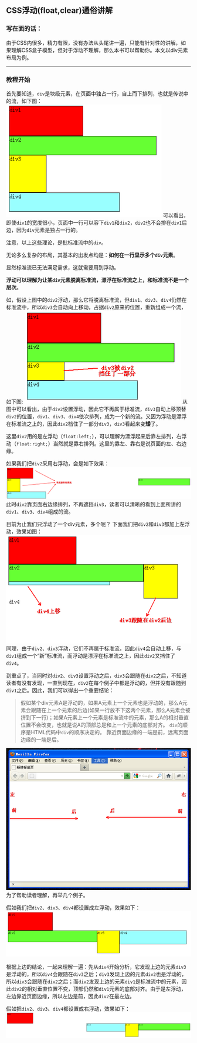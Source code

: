 ## CSS浮动(float,clear)通俗讲解


### 写在面的话：

由于CSS内很多，精力有限，没有办法从头尾讲一遍，只能有针对性的讲解，如果理解CSS盒子模型，但对于浮动不理解，那么本书可以帮助你。本文以div元素布局为例。

---


### 教程开始

首先要知道，`div`是块级元素，在页面中独占一行，自上而下排列，也就是传说中的流，如下图：
![](../images/chapter02/001.png)
可以看出，即使`div1`的宽度很小，页面中一行可以容下`div1`和`div2`，`div2`也不会排在`div1`后边，因为`div`元素是独占一行的。

注意，以上这些理论，是批标准流中的`div`。

无论多么复杂的布局，其基本的出发点均是：**如何在一行显示多个`div`元素**。

显然标准流已无法满足需求，这就需要用到浮动。

**浮动可以理解为让某`div`元素脱离标准流，漂浮在标准流之上，和标准流不是一个层次**。

如，假设上图中的`div2`浮动，那么它将脱离标准流，但`div1`、`div3`、`div4`仍然在标准流中，所以`div3`会自动向上移动，占据`div2`原来的位置，重新组成一个流，如下图:
![](../images/chapter02/002.png)
从图中可以看出，由于`div2`设置浮动，因此它不再属于标准流，`div3`自动上移顶替`div2`的位置，`div1`、`div3`、`div4`依次排列，成为一个新的流。又因为浮动是漂浮在标准流之上的，因此`div2`档住了一部分`div3`，`div3`看起来变**矮**了。

这里`div2`用的是左浮动（`float:left;`），可以理解为漂浮起来后靠左排列，右浮动（`float:right;`）当然就是靠右排列。这里的靠左、靠右是说页面的左、右边缘。

如果我们把`div2`采用右浮动，会是如下效果：
![](../images/chapter02/003.png)
此时`div2`靠页面右边缘排列，不再遮挡`div3`，读者可以清晰的看到上面所讲的`div1`、`div3`、`div4`组成的流。

 目前为止我们只浮动了一个div元素，多个呢？
 下面我们把`div2`和`div3`都加上左浮动，效果如图：
 ![](../images/chapter02/004.png)
 同理，由于`div2`、`div3`浮动，它们不再属于标准流，因此`div4`会自动上移，与`div1`组成一个“新”标准流，而浮动是漂浮在标准流之上，因此`div2`又挡住了`div4`。
 
 到重点了，当同时对`div2`、`div3`设置浮动之后，`div3`会跟随在`div2`之后，不知道读者有没有发现，一直到现在，`div2`在每个例子中都是浮动的，但并没有跟随到`div1`之后。因此，我们可以得出一个重要结论：
 
>假如某个div元素A是浮动的，如果A元素上一个元素也是浮动的，那么A元素会跟随在上一个元素的后边(如果一行放不下这两个元素，那么A元素会被挤到下一行)；如果A元素上一个元素是标准流中的元素，那么A的相对垂直位置不会改变，也就是说A的顶部总是和上一个元素的底部对齐。
 `div`的顺序是HTML代码中`div`的顺序决定的。
 靠近页面边缘的一端是前，远离页面边缘的一端是后。
 
![](../images/chapter02/005.png)
为了帮助读者理解，再举几个例子。

假如我们把`div2`、`div3`、`div4`都设置成左浮动，效果如下：
![](../images/chapter02/006.png)

根据上边的结论，一起来理解一遍：先从`div4`开始分析，它发现上边的元素`div3`是浮动的，所以`div4`会跟随在`div3`之后；`div3`发现上边的元素`div2`也是浮动的，所以`div3`会跟随在`div2`之后；而`div2`发现上边的元素`div1`是标准流中的元素，因此`div2`的相对垂直位置不变，顶部仍然和`div1`元素的底部对齐。由于是左浮动，左边靠近页面边缘，所以左边是前，因此`div2`在最左边。

 假如把`div2`、`div3`、`div4`都设置成右浮动，效果如下：
 ![](../images/chapter02/007.png)